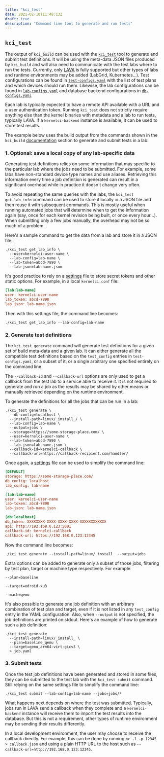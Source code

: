 ```yaml
---
title: "kci_test"
date: 2021-02-10T11:48:13Z
draft: true
description: "Command line tool to generate and run tests"
---
```


## `kci_test`

The output of `kci_build` can be used with the
[`kci_test`](https://github.com/kernelci/kernelci-core/blob/main/kci_test) tool
to generate and submit test definitions.  It will be using the meta-data JSON
files produced by `kci_build` and will also need to communicate with the test
labs where to run the tests.  Currently, only
[LAVA](https://www.lavasoftware.org/) is fully supported but other types of
labs and runtime environments may be added (LabGrid, Kubernetes...).  Test
configurations can be found in
[`test-configs.yaml`](https://github.com/kernelci/kernelci-core/blob/main/config/core/test-configs.yaml)
with the list of test plans and which devices should run them.  Likewise, the
lab configurations can be found in
[`lab-configs.yaml`](https://github.com/kernelci/kernelci-core/blob/main/config/core/lab-configs.yaml)
and database backend configurations in
[`db-configs.yaml`](https://github.com/kernelci/kernelci-core/blob/main/config/core/db-configs.yaml)

Each lab is typically expected to have a remote API available with a URL and a
user authentication token.  Running `kci_test` does not strictly require
anything else than the kernel binaries with metadata and a lab to run tests,
typically LAVA.  If a `kernelci-backend` instance is available, it can be used
to store test results.

The example below uses the build output from the commands shown in the
`kci_build` [documentation](../kci_build) section to generate and submit tests
in a lab:

### 1. Optional: save a local copy of any lab-specific data

Generating test definitions relies on some information that may specific to the
particular lab where the jobs need to be submitted.  For example, some labs
have non-standard device type names and use aliases.  Retrieving this
information every time a job definition is generated can result in a
significant overhead while in practice it doesn't change very often.

To avoid repeating the same queries with the labs, the `kci_test get_lab_info`
command can be used to store it locally in a JSON file and then reuse it with
subsequent commands.  This is mostly useful when running automated jobs that
will determine when to get the information again (say, once for each kernel
revision being built, or once every hour...).  When submitting only a few jobs
manually, the overhead may not be so much of a problem.

Here's a sample command to get the data from a lab and store it in a JSON file:

```
./kci_test get_lab_info \
  --user=kernelci-user-name \
  --lab-config=lab-name \
  --lab-token=abcd-7890 \
  --lab-json=lab-name.json
```

It's good practice to rely on a [settings](../settings) file to store secret
tokens and other static options.  For example, in a local `kernelci.conf` file:

```ini
[lab:lab-name]
user: kernelci-user-name
lab_token: abcd-7890
lab_json: lab-name.json
```

Then with this settings file, the command line becomes:

```
./kci_test get_lab_info --lab-config=lab-name
```

### 2. Generate test definitions

The `kci_test generate` command will generate test definitions for a given set
of build meta-data and a given lab.  It can either generate all the compatible
test definitions based on the `test_config` entries in `test-configs.yaml`, or
a subset of it, or a single arbitrary one specified entirely on the command
line.

The `--callback-id` and `--callback-url` options are only used to get a
callback from the test lab to a service able to receive it.  It is not required
to generate and run a job as the results may be shared by other means or
manually retrieved depending on the runtime environment.

To generate the definitions for all the jobs that can be run in a lab:

```
./kci_test generate \
  --db-config=localhost \
  --install-path=linux/_install_/ \
  --lab-config=lab-name \
  --output=jobs \
  --storage=https://some-storage-place.com/ \
  --user=kernelci-user-name \
  --lab-token=abcd-7890 \
  --lab-json=lab-name.json \
  --callback-id=kernelci-callback \
  --callback-url=https://callback-recipient.com/handler/
```

Once again, a [settings](../settings) file can be used to simplify the command
line:

```ini
[DEFAULT]
storage: https://some-storage-place.com/
db_config: localhost
lab_config: lab-name

[lab:lab-name]
user: kernelci-user-name
lab-token: abcd-7890
lab-json: lab-name.json

[db:localhost]
db_token: XXXXXXXX-XXXX-XXXX-XXXX-XXXXXXXXXXXX
api: http://192.168.0.123:5001
callback-id: kernelci-callback
callback-url: https://192.168.0.123:12345
```

Now the command line becomes:

```
./kci_test generate --install-path=linux/_install_ --output=jobs
```


Extra options can be added to generate only a subset of those jobs, filtering
by test plan, target or machine type respectively.  For example:

```
--plan=baseline
```

```
--target=odroid-xu3
```

```
--mach=qemu
```

It's also possible to generate one job definition with an arbitrary combination
of test plan and target, even if it is not listed in any `test_config` entry in
the YAML configuration.  Also, when `--output` is not specified, the job
definitions are printed on stdout.  Here's an example of how to generate such a
job definition:

```
./kci_test generate
  --install-path=linux/_install_ \
  --plan=baseline_qemu \
  --target=qemu_arm64-virt-gicv3 \
  > job.yaml
```

### 3. Submit tests

Once the test job definitions have been generated and stored in some files,
they can be submitted to the test lab with the `kci_test submit` command.
Still relying on the same settings file to simplify the command line:

```
./kci_test submit --lab-config=lab-name --jobs=jobs/*
```

What happens next depends on where the test was submitted.  Typically, jobs run
in LAVA send a callback when they complete and a `kernelci-backend` instance
will receive them to import the test results into the database.  But this is
not a requirement, other types of runtime environment may be sending their
results differently.

In a local development environment, the user may choose to receive the callback
directly.  For example, this can be done by running `nc -l -p 12345 >
callback.json` and using a plain HTTP URL to the host such as
`--callback-url=http://192.168.0.123:12345`.
